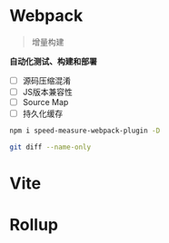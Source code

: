 # Webpack

> 增量构建

**自动化测试、构建和部署**

- [ ] 源码压缩混淆
- [ ] JS版本兼容性
- [ ] Source Map
- [ ] 持久化缓存

```sh
npm i speed-measure-webpack-plugin -D

git diff --name-only

```

# Vite

# Rollup
